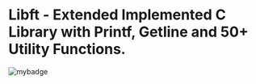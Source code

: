 # Libft - Extended Implemented C Library with Printf, Getline and 50+ Utility Functions.

![mybadge](https://badgen.net/badge/SKILLS/%20C,%20LIBC,%20LINKED%20LISTS%20/blue?scale=1.2)
